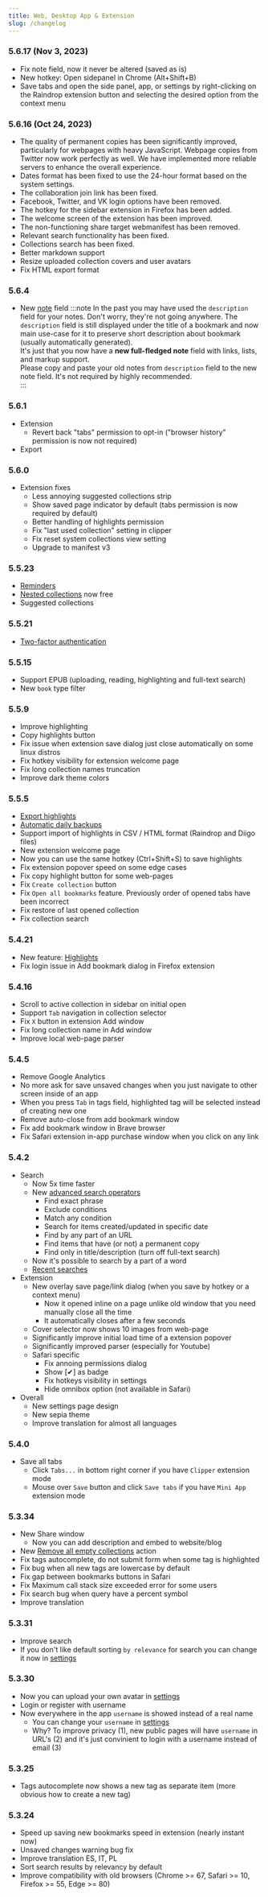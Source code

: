 ```yaml
---
title: Web, Desktop App & Extension
slug: /changelog
---
```


### 5.6.17 (Nov 3, 2023)
- Fix note field, now it never be altered (saved as is)
- New hotkey: Open sidepanel in Chrome (Alt+Shift+B)
- Save tabs and open the side panel, app, or settings by right-clicking on the Raindrop extension button and selecting the desired option from the context menu

### 5.6.16 (Oct 24, 2023)
- The quality of permanent copies has been significantly improved, particularly for webpages with heavy JavaScript. Webpage copies from Twitter now work perfectly as well. We have implemented more reliable servers to enhance the overall experience.
- Dates format has been fixed to use the 24-hour format based on the system settings.
- The collaboration join link has been fixed.
- Facebook, Twitter, and VK login options have been removed.
- The hotkey for the sidebar extension in Firefox has been added.
- The welcome screen of the extension has been improved.
- The non-functioning share target webmanifest has been removed.
- Relevant search functionality has been fixed.
- Collections search has been fixed.
- Better markdown support
- Resize uploaded collection covers and user avatars
- Fix HTML export format

### 5.6.4
- New [note](../using/bookmarks/index.md#notes) field
:::note
In the past you may have used the `description` field for your notes. Don't worry, they're not going anywhere.
The `description` field is still displayed under the title of a bookmark and now main use-case for it to preserve short description about bookmark (usually automatically generated).   
It's just that you now have a **new full-fledged note** field with links, lists, and markup support.   
Please copy and paste your old notes from `description` field to the new note field. It's not required by highly recommended.   
:::

### 5.6.1
- Extension
    - Revert back "tabs" permission to opt-in ("browser history" permission is now not required)
- Export

### 5.6.0
- Extension fixes
    - Less annoying suggested collections strip
    - Show saved page indicator by default (tabs permission is now required by default)
    - Better handling of highlights permission
    - Fix "last used collection" setting in clipper
    - Fix reset system collections view setting
    - Upgrade to manifest v3

### 5.5.23
- [Reminders](../using/reminders/index.md)
- [Nested collections](../using/collections/index.md#nested-collections) now free
- Suggested collections

### 5.5.21
- [Two-factor authentication](/tfa)

### 5.5.15
- Support EPUB (uploading, reading, highlighting and full-text search)
- New `book` type filter

### 5.5.9
- Improve highlighting
- Copy highlights button
- Fix issue when extension save dialog just close automatically on some linux distros
- Fix hotkey visibility for extension welcome page
- Fix long collection names truncation
- Improve dark theme colors

### 5.5.5
- [Export highlights](../using/highlights/index.md#export)
- [Automatic daily backups](../using/backups/index.md#automatic)
- Support import of highlights in CSV / HTML format (Raindrop and Diigo files)
- New extension welcome page
- Now you can use the same hotkey (Ctrl+Shift+S) to save highlights
- Fix extension popover speed on some edge cases
- Fix copy highlight button for some web-pages
- Fix `Create collection` button
- Fix `Open all bookmarks` feature. Previously order of opened tabs have been incorrect
- Fix restore of last opened collection
- Fix collection search

### 5.4.21
- New feature: [Highlights](../using/highlights/index.md)
- Fix login issue in Add bookmark dialog in Firefox extension

### 5.4.16
- Scroll to active collection in sidebar on initial open
- Support `Tab` navigation in collection selector
- Fix `X` button in extension Add window
- Fix long collection name in Add window
- Improve local web-page parser

### 5.4.5
- Remove Google Analytics
- No more ask for save unsaved changes when you just navigate to other screen inside of an app
- When you press `Tab` in tags field, highlighted tag will be selected instead of creating new one
- Remove auto-close from add bookmark window
- Fix add bookmark window in Brave browser
- Fix Safari extension in-app purchase window when you click on any link

### 5.4.2
- Search
    - Now 5x time faster
    - New [advanced search operators](../using/search/index.md#operators)
        - Find exact phrase
        - Exclude conditions
        - Match any condition
        - Search for items created/updated in specific date
        - Find by any part of an URL
        - Find items that have (or not) a permanent copy
        - Find only in title/description (turn off full-text search)
    - Now it's possible to search by a part of a word
    - [Recent searches](../using/search/index.md#recent)
- Extension
    - New overlay save page/link dialog (when you save by hotkey or a context menu)
        - Now it opened inline on a page unlike old window that you need manually close all the time
        - It automatically closes after a few seconds
    - Cover selector now shows 10 images from web-page
    - Significantly improve initial load time of a extension popover
    - Significantly improved parser (especially for Youtube)
    - Safari specific
        - Fix annoing permissions dialog
        - Show [✔] as badge
        - Fix hotkeys visibility in settings
        - Hide omnibox option (not available in Safari)
- Overall
    - New settings page design
    - New sepia theme
    - Improve translation for almost all languages

### 5.4.0
- Save all tabs
    - Click `Tabs...` in bottom right corner if you have `Clipper` extension mode
    - Mouse over `Save` button and click `Save tabs` if you have `Mini App` extension mode

### 5.3.34
- New Share window
    - Now you can add description and embed to website/blog
- New [Remove all empty collections](../using/collections/index.md#remove-all-empty) action
- Fix tags autocomplete, do not submit form when some tag is highlighted
- Fix bug when all new tags are lowercase by default
- Fix gap between bookmarks buttons in Safari
- Fix Maximum call stack size exceeded error for some users
- Fix search bug when query have a percent symbol
- Improve translation

### 5.3.31
- Improve search
- If you don't like default sorting `by relevance` for search you can change it now in [settings](https://app.raindrop.io/settings/app)

### 5.3.30
- Now you can upload your own avatar in [settings](https://app.raindrop.io/settings/account)
- Login or register with username
- Now everywhere in the app `username` is showed instead of a real name
    - You can change your `username` in [settings](https://app.raindrop.io/settings/account)
    - Why? To improve privacy (1), new public pages will have `username` in URL's (2) and it's just convinient to login with a username instead of email (3)

### 5.3.25
- Tags autocomplete now shows a new tag as separate item (more obvious how to create a new tag)

### 5.3.24
- Speed up saving new bookmarks speed in extension (nearly instant now)
- Unsaved changes warning bug fix
- Improve translation ES, IT, PL
- Sort search results by relevancy by default
- Improve compatibility with old browsers (Chrome >= 67, Safari >= 10, Firefox >= 55, Edge >= 80)